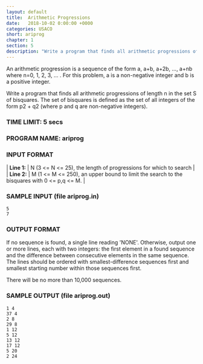 ```yaml
---
layout: default
title:  Arithmetic Progressions
date:   2018-10-02 0:00:00 +0000
categories: USACO
short: ariprog
chapter: 1
section: 5
description: "Write a program that finds all arithmetic progressions of length n in the set S of bisquares. The set of bisquares is defined as the set of all integers of the form p2 + q2 (where p and q are non-negative integers)."
---
```


An arithmetic progression is a sequence of the form a, a+b, a+2b, ..., a+nb where n=0, 1, 2, 3, ... . For this problem, a is a non-negative integer and b is a positive integer.

Write a program that finds all arithmetic progressions of length n in the set S of bisquares. The set of bisquares is defined as the set of all integers of the form p2 + q2 (where p and q are non-negative integers).

### TIME LIMIT: 5 secs

### PROGRAM NAME: ariprog

### INPUT FORMAT

| **Line 1:** | N (3 <= N <= 25), the length of progressions for which to search |
| **Line 2:** | M (1 <= M <= 250), an upper bound to limit the search to the bisquares with 0 <= p,q <= M. |

### SAMPLE INPUT (file ariprog.in)

```none
5
7
```

### OUTPUT FORMAT

If no sequence is found, a single line reading 'NONE'. Otherwise, output one or more lines, each with two integers: the first element in a found sequence and the difference between consecutive elements in the same sequence. The lines should be ordered with smallest-difference sequences first and smallest starting number within those sequences first.

There will be no more than 10,000 sequences.

### SAMPLE OUTPUT (file ariprog.out)

```none
1 4
37 4
2 8
29 8
1 12
5 12
13 12
17 12
5 20
2 24
```